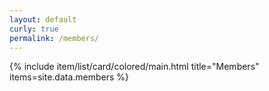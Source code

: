 ```yaml
---
layout: default
curly: true
permalink: /members/
---
```


{% include item/list/card/colored/main.html 
    title="Members"
    items=site.data.members
%}